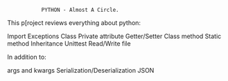                PYTHON - Almost A Circle.
This p[roject reviews everything about python:

Import
Exceptions
Class
Private attribute
Getter/Setter
Class method
Static method
Inheritance
Unittest
Read/Write file 


 In addition to:

args and kwargs
Serialization/Deserialization
JSON

